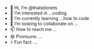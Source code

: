 - 👋 Hi, I’m @thabelonets
- 👀 I’m interested in ...coding
- 🌱 I’m currently learning ...how to code
- 💞️ I’m looking to collaborate on ...
- 📫 How to reach me ...
- 😄 Pronouns: ...
- ⚡ Fun fact: ...

<!---
thabelonets/thabelonets is a ✨ special ✨ repository because its `README.md` (this file) appears on your GitHub profile.
You can click the Preview link to take a look at your changes.
--->
